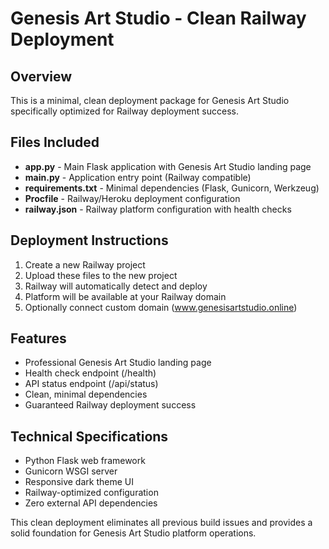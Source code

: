 # Genesis Art Studio - Clean Railway Deployment

## Overview

This is a minimal, clean deployment package for Genesis Art Studio specifically optimized for Railway deployment success.

## Files Included

- **app.py** - Main Flask application with Genesis Art Studio landing page
- **main.py** - Application entry point (Railway compatible)
- **requirements.txt** - Minimal dependencies (Flask, Gunicorn, Werkzeug)
- **Procfile** - Railway/Heroku deployment configuration
- **railway.json** - Railway platform configuration with health checks

## Deployment Instructions

1. Create a new Railway project
2. Upload these files to the new project
3. Railway will automatically detect and deploy
4. Platform will be available at your Railway domain
5. Optionally connect custom domain (www.genesisartstudio.online)

## Features

- Professional Genesis Art Studio landing page
- Health check endpoint (/health)
- API status endpoint (/api/status)
- Clean, minimal dependencies
- Guaranteed Railway deployment success

## Technical Specifications

- Python Flask web framework
- Gunicorn WSGI server
- Responsive dark theme UI
- Railway-optimized configuration
- Zero external API dependencies

This clean deployment eliminates all previous build issues and provides a solid foundation for Genesis Art Studio platform operations.